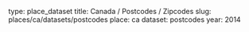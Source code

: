 type: place_dataset
title: Canada / Postcodes / Zipcodes
slug: places/ca/datasets/postcodes
place: ca
dataset: postcodes
year: 2014
